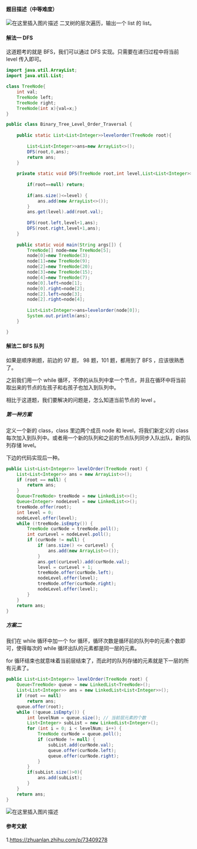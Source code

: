 ﻿#### 题目描述（中等难度）
![在这里插入图片描述](https://img-blog.csdnimg.cn/20200618114657718.png)
二叉树的层次遍历，输出一个 list 的 list。

#### 解法一 DFS
这道题考的就是 BFS，我们可以通过 DFS 实现。只需要在递归过程中将当前 level 传入即可。
```java
import java.util.ArrayList;
import java.util.List;

class TreeNode{
	int val;
	TreeNode left;
	TreeNode right;
	TreeNode(int x){val=x;}
}

public class Binary_Tree_Level_Order_Traversal {
	
	public static List<List<Integer>>levelorder(TreeNode root){
		
		List<List<Integer>>ans=new ArrayList<>();
		DFS(root,0,ans);
		return ans;
	}
	
	private static void DFS(TreeNode root,int level,List<List<Integer>> ans) {
		
		if(root==null) return;
		
		if(ans.size()<=level) {
			ans.add(new ArrayList<>());
		}
		ans.get(level).add(root.val);
		
		DFS(root.left,level+1,ans);
		DFS(root.right,level+1,ans);
	}
	
	public static void main(String args[]) {
		TreeNode[] node=new TreeNode[5];
		node[0]=new TreeNode(3);
		node[1]=new TreeNode(9);
		node[2]=new TreeNode(20);
		node[3]=new TreeNode(15);
		node[4]=new TreeNode(7);
		node[0].left=node[1];
		node[0].right=node[2];
		node[2].left=node[3];
		node[2].right=node[4];
		
		List<List<Integer>>ans=levelorder(node[0]);
		System.out.println(ans);
	}

}

```

#### 解法二 BFS 队列
如果是顺序刷题，前边的 97 题， 98 题，101 题，都用到了 BFS ，应该很熟悉了。

之前我们用一个 while 循环，不停的从队列中拿一个节点，并且在循环中将当前取出来的节点的左孩子和右孩子也加入到队列中。

相比于这道题，我们要解决的问题是，怎么知道当前节点的 level 。

##### 第一种方案
定义一个新的 class，class 里边两个成员 node 和 level，将我们新定义的 class 每次加入到队列中。或者用一个新的队列和之前的节点队列同步入队出队，新的队列存储 level。

下边的代码实现后一种。

```java
public List<List<Integer>> levelOrder(TreeNode root) {
    List<List<Integer>> ans = new ArrayList<>();
    if (root == null) {
        return ans;
    }
    Queue<TreeNode> treeNode = new LinkedList<>();
    Queue<Integer> nodeLevel = new LinkedList<>();
    treeNode.offer(root);
    int level = 0;
    nodeLevel.offer(level);
    while (!treeNode.isEmpty()) {
        TreeNode curNode = treeNode.poll();
        int curLevel = nodeLevel.poll();
        if (curNode != null) {
            if (ans.size() <= curLevel) {
                ans.add(new ArrayList<>());
            }
            ans.get(curLevel).add(curNode.val);
            level = curLevel + 1;
            treeNode.offer(curNode.left);
            nodeLevel.offer(level);
            treeNode.offer(curNode.right);
            nodeLevel.offer(level);
        }
    }
    return ans;
}
```

##### 方案二

我们在 while 循环中加一个 for 循环，循环次数是循环前的队列中的元素个数即可，使得每次的 while 循环出队的元素都是同一层的元素。

for 循环结束也就意味着当前层结束了，而此时的队列存储的元素就是下一层的所有元素了。

```java
public List<List<Integer>> levelOrder(TreeNode root) {
    Queue<TreeNode> queue = new LinkedList<TreeNode>();
    List<List<Integer>> ans = new LinkedList<List<Integer>>();
    if (root == null)
        return ans;
    queue.offer(root);
    while (!queue.isEmpty()) {
        int levelNum = queue.size(); // 当前层元素的个数
        List<Integer> subList = new LinkedList<Integer>();
        for (int i = 0; i < levelNum; i++) {
            TreeNode curNode = queue.poll();
            if (curNode != null) {
                subList.add(curNode.val); 
                queue.offer(curNode.left);
                queue.offer(curNode.right);
            }
        }
        if(subList.size()>0){
            ans.add(subList);
        }
    }
    return ans;
}
```
![在这里插入图片描述](https://img-blog.csdnimg.cn/2020061811523527.jpg#pic_center)
#### 参考文献
1.https://zhuanlan.zhihu.com/p/73409278
